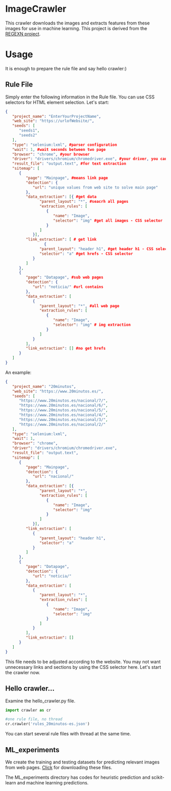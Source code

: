# ImageCrawler
This crawler downloads the images and extracts features from these images for use in machine learning. This project is derived from the <a href="https://github.com/erdincuzun/REGEXN" target="_blank">REGEXN project</a>.

# Usage
It is enough to prepare the rule file and say hello crawler:)

## Rule File
Simply enter the following information in the Rule file. You can use CSS selectors for HTML element selection. Let's start:
```json
{
   "project_name": "EnterYourProjectName",
   "web_site": "https://urlofWebsite/",
   "seeds": [
	  "seeds1",
	  "seeds2"
   ],
   "type": "selenium:lxml", #parser configuration
   "wait": 1, #wait seconds between two page
   "browser": "chrome", #your browser
   "driver": "drivers/chromium/chromedriver.exe", #your driver, you can use different drivers
   "result_file": "output.text", #for text extraction
   "sitemap": [
      {
         "page": "Mainpage", #means link page
         "detection": {
            "url": "unique values from web site to solve main page" 
         },
         "data_extraction": [{ #get data
               "parent_layout": "*", #seacrh all pages
               "extraction_rules": [
                  {
                     "name": "Image",
                     "selector": "img" #get all images - CSS selector
                  }
               ]
            }],
         "link_extraction": [ # get link
			     {
               "parent_layout": "header h1", #get header h1 - CSS selector (you can determine your layout, or layouts for extraction)
               "selector": "a" #get hrefs - CSS selector
            }
         ]
      },
      {
         "page": "Datapage", #sub web pages
         "detection": {
            "url": "noticia/" #url contains
         },
         "data_extraction": [
            {
               "parent_layout": "*", #all web page
               "extraction_rules": [
                  {
                     "name": "Image",
                     "selector": "img" # img extraction
                  }
               ]
            }
         ],
         "link_extraction": [] #no get hrefs
      }
   ]
}
```
An example:
```json
{
   "project_name": "20minutos",
   "web_site": "https://www.20minutos.es/",
   "seeds": [
	  "https://www.20minutos.es/nacional/7/",
	  "https://www.20minutos.es/nacional/6/",
	  "https://www.20minutos.es/nacional/5/",
	  "https://www.20minutos.es/nacional/4/",
	  "https://www.20minutos.es/nacional/3/",
	  "https://www.20minutos.es/nacional/2/"
   ],
   "type": "selenium:lxml",
   "wait": 1,
   "browser": "chrome",
   "driver": "drivers/chromium/chromedriver.exe",
   "result_file": "output.text",
   "sitemap": [
      {
         "page": "Mainpage",
         "detection": {
            "url": "nacional/"
         },
         "data_extraction": [{
               "parent_layout": "*",
               "extraction_rules": [
                  {
                     "name": "Image",
                     "selector": "img"
                  }
               ]
            }],
         "link_extraction": [
			{
               "parent_layout": "header h1",
               "selector": "a"
            }
         ]
      },
      {
         "page": "Datapage",
         "detection": {
            "url": "noticia/"
         },
         "data_extraction": [
            {
               "parent_layout": "*",
               "extraction_rules": [
                  {
                     "name": "Image",
                     "selector": "img"
                  }
               ]
            }
         ],
         "link_extraction": []
      }
   ]
}
```
This file needs to be adjusted according to the website. You may not want unnecessary links and sections by using the CSS selector here. Let's start the crawler now.

## Hello crawler...

Examine the hello_crawler.py file.

```python
import crawler as cr 

#one rule file, no thread
cr.crawler('rules_20minutos-es.json')
```

You can start several rule files with thread at the same time.

## ML_experiments
We create the training and testing datasets for predicting relevant images from web pages. <a href="https://adys.nku.edu.tr/Datasets/RelevantImageDatasets.zip" target="_blank">Click</a> for downloading these files. 

The ML_experiments directory has codes for heuristic prediction and scikit-learn and machine learning predictions.
